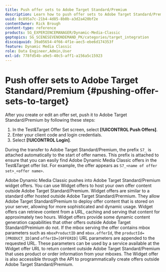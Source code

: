 ```yaml
---
title: Push offer sets to Adobe Target Standard/Premium
description: Learn how to push offer sets to Adobe Target Standard/Premium from Adobe Dynamic Media Classic.
uuid: 8c895a7c-21b4-4d85-8b0b-a3d2a420bf2e
contentOwner: Rick Brough
content-type: reference
products: SG_EXPERIENCEMANAGER/Dynamic-Media-Classic
geptopics: SG_SCENESEVENONDEMAND_PK/categories/target_integration
discoiquuid: 39a05654-4f66-4f1e-aec5-ebe6d174353f
feature: Dynamic Media Classic
role: Data Engineer,Admin,User
exl-id: 778fd54b-a9e5-40c5-aff1-a156a5c15923
---
```

# Push offer sets to Adobe Target Standard/Premium {#pushing-offer-sets-to-target}

After you create or edit an offer set, push it to Adobe Target Standard/Premium by following these steps:

1. In the Test&Target Offer Set screen, select **[!UICONTROL Push Offers]**. 
1. Enter your client code and login credentials.
1. Select **[!UICONTROL Login]**.

During the transfer to Adobe Target Standard/Premium, the prefix `S7_` is attached automatically to the start of offer names. This prefix is attached to ensure that you can easily find Adobe Dynamic Media Classic offers in the Test&Target offer list. For example, the offer appears as `S7_<name of offer set>_<offer name>`.

Adobe Dynamic Media Classic pushes into Adobe Target Standard/Premium widget offers. You can use Widget offers to host your own offer content outside Adobe Target Standard/Premium. Widget offers are similar to a standard offer hosted outside Adobe Target Standard/Prermium. They allow Adobe Target Standard/Premium to deploy offer content that is stored on your server, allowing for more sophisticated and dynamic usage. Widget offers can retrieve content from a URL, caching and serving that content for approximately two hours. Widget offers provide some dynamic content generation capabilities that other offers outside Adobe Target Standard/Preimium do not. If the mbox serving the offer contains mbox parameters such as `mboxProductID` and `mbox.offerId`, the `productId=[PRODUCT_ID]`and `offerID=[OFFERID]` URL parameters are appended to the requested URL. These parameters can be used by a service available at the Widget offer URL to return content outside Adobe Target Standard/Premium that uses product or order information from your mboxes. The Widget offer is also accessible through the API to programmatically create offers outside Adobe Target Standard/Premium.
